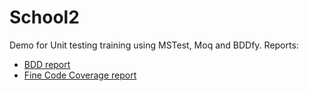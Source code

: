 # School2
Demo for Unit testing training using MSTest, Moq and BDDfy. Reports:
* [BDD report](https://htmlpreview.github.io/?https://github.com/despotovska/School2/blob/master/BDDfy.html)
* [Fine Code Coverage report](https://htmlpreview.github.io/?https://github.com/despotovska/School2/blob/master/CoverageReport.html)
